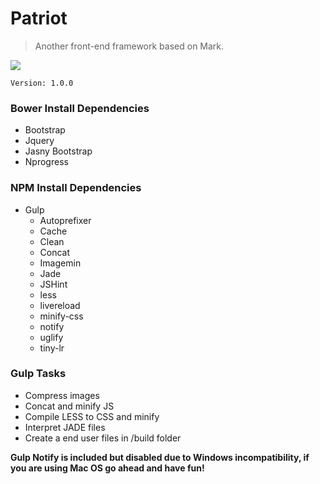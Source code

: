 # Patriot

> Another front-end framework based on Mark.

![](http://img4.wikia.nocookie.net/__cb20140214081301/ironman/images/thumb/6/6d/Iron-Patriot.png/185px-Iron-Patriot.png)

`Version: 1.0.0`


### Bower Install Dependencies

* Bootstrap
* Jquery
* Jasny Bootstrap
* Nprogress

### NPM Install Dependencies

* Gulp
	* Autoprefixer
	* Cache
	* Clean
	* Concat
	* Imagemin
	* Jade
	* JSHint
	* less
	* livereload
	* minify-css
	* notify
	* uglify
	* tiny-lr

### Gulp Tasks

* Compress images
* Concat and minify JS
* Compile LESS to CSS and minify
* Interpret JADE files
* Create a end user files in /build folder

**Gulp Notify is included but disabled due to Windows incompatibility, if you are using Mac OS go ahead and have fun!**
